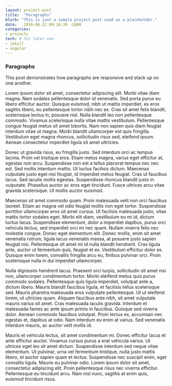 ```yaml
---
layout: project-post
title:  "Paragraphs"
blurb: "This is just a sample project post used as a placeholder."
date:   2016-06-22 09:10:39 -1000
categories:
- projects
tech: # for later use
- jekyll
- angular
---
```


### Paragraphs

This post demonstrates how paragraphs are responsive and stack up on one another.

Lorem ipsum dolor sit amet, consectetur adipiscing elit. Morbi vitae diam magna. Nam sodales pellentesque dolor id venenatis. Sed porta purus eu libero efficitur auctor. Quisque euismod, nibh ut mattis imperdiet, ex eros sagittis libero, eu pellentesque tortor nibh nec ex. Cras sit amet felis blandit, scelerisque lectus in, posuere nisl. Nulla blandit leo non pellentesque commodo. Vivamus scelerisque nulla vitae mattis vestibulum. Pellentesque congue feugiat metus sit amet lobortis. Nam non sapien quis diam feugiat interdum vitae ut magna. Morbi blandit ullamcorper est quis fringilla. Vestibulum eget magna rhoncus, sollicitudin risus sed, eleifend ipsum. Aenean consectetur imperdiet ligula sit amet ultricies.

Donec ut gravida risus, eu fringilla justo. Sed interdum orci ac tempus lacinia. Proin vel tristique eros. Etiam metus magna, varius eget efficitur at, egestas non arcu. Suspendisse non est a tellus placerat tempus nec nec est. Sed mollis interdum mattis. Ut luctus facilisis dictum. Maecenas vulputate justo eget nisi feugiat, id imperdiet metus feugiat. Cras ut faucibus lacus. Sed iaculis mollis egestas. Suspendisse rhoncus blandit justo in vulputate. Phasellus auctor ac eros eget tincidunt. Fusce ultrices arcu vitae gravida scelerisque. Ut mollis auctor euismod.

Maecenas sit amet commodo quam. Proin malesuada velit non orci faucibus laoreet. Etiam ac magna vel odio feugiat mollis non eget tortor. Suspendisse porttitor ullamcorper eros sit amet cursus. Ut facilisis malesuada justo, vitae mattis tortor sodales eget. Morbi elit diam, vestibulum eu mi id, dictum luctus lacus. Suspendisse elementum, dolor a imperdiet dapibus, purus orci vehicula lectus, sed imperdiet orci mi nec quam. Nullam viverra felis nec molestie congue. Donec eget elementum elit. Donec mollis, enim sit amet venenatis rutrum, ligula lacus venenatis massa, at posuere justo sapien feugiat nisi. Pellentesque sit amet mi id nulla blandit hendrerit. Cras ligula ante, auctor ut fermentum quis, feugiat et ex. Vestibulum efficitur dolor ex. Quisque enim lorem, convallis fringilla arcu eu, finibus pulvinar orci. Proin scelerisque nulla in dui imperdiet ullamcorper.

Nulla dignissim hendrerit lacus. Praesent orci turpis, sollicitudin sit amet nisi non, ullamcorper condimentum tortor. Morbi eleifend metus quis purus commodo sodales. Pellentesque quis ligula imperdiet, volutpat ante a, dictum libero. Mauris blandit faucibus ligula, et facilisis tellus scelerisque sed. Mauris pharetra malesuada eros vulputate pellentesque. Ut ut eleifend lorem, ut ultricies quam. Aliquam faucibus ante nibh, sit amet vulputate mauris varius sit amet. Cras malesuada iaculis gravida. Interdum et malesuada fames ac ante ipsum primis in faucibus. Quisque sed viverra dolor. Aenean commodo faucibus volutpat. Proin lectus ex, accumsan nec egestas et, dapibus at odio. Nam interdum eu enim at varius. Sed venenatis interdum mauris, ac auctor velit mollis id.

Mauris et vehicula lectus, sit amet condimentum mi. Donec efficitur lacus et ante efficitur auctor. Vivamus cursus purus a erat vehicula varius. Ut ultrices eget leo sit amet dictum. Suspendisse interdum sed neque vitae elementum. Ut pulvinar, urna vel fermentum tristique, nulla justo mattis libero, et auctor sapien quam et lectus. Suspendisse nec suscipit enim, eget convallis ligula. Mauris eu pulvinar odio. Lorem ipsum dolor sit amet, consectetur adipiscing elit. Proin pellentesque risus nec viverra efficitur. Pellentesque eu tincidunt arcu. Nam nisl nunc, sagittis at enim quis, euismod tincidunt risus.
